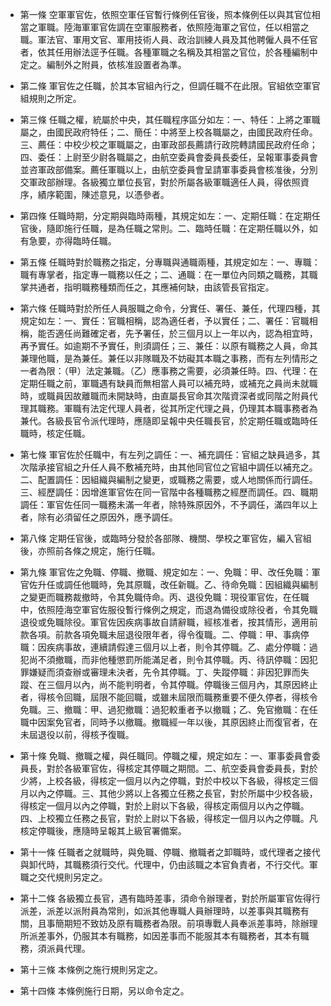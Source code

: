 * 第一條 空軍軍官佐，依照空軍任官暫行條例任官後，照本條例任以與其官位相當之軍職。陸海軍軍官佐調在空軍服務者，依照陸海軍之官位，任以相當之職。軍法官、軍用文官、軍用技術人員、政治訓練人員及其他聘僱人員不任官者，依其任用辦法逕予任職。各種軍職之名稱及其相當之官位，於各種編制中定之。編制外之附員，依核准設置者為準。

* 第二條 軍官佐之任職，於其本官組內行之，但調任職不在此限。官組依空軍官組規則之所定。

* 第三條 任職之權，統屬於中央，其任職程序區分如左：一、特任：上將之軍職屬之，由國民政府特任；二、簡任：中將至上校各職屬之，由國民政府任命。三、薦任：中校少校之軍職屬之，由軍政部長薦請行政院轉請國民政府任命；四、委任：上尉至少尉各職屬之，由航空委員會委員長委任，呈報軍事委員會並咨軍政部備案。薦任軍職以上，由航空委員會呈請軍事委員會核准後，分別交軍政部辦理。各級獨立單位長官，對於所屬各級軍職適任人員，得依照資序，績序範圍，陳述意見，以憑參者。

* 第四條 任職時期，分定期與臨時兩種，其規定如左：一、定期任職：在定期任官後，隨即施行任職，是為任職之常則。二、臨時任職：在定期任職以外，如有急要，亦得臨時任職。

* 第五條 任職時對於職務之指定，分專職與通職兩種，其規定如左：一、專職：職有專掌者，指定專一職務以任之；二、通職：在一單位內同類之職務，其職掌共通者，指明職務種類而任之，其應補何缺，由該管長官指定。

* 第六條 任職時對於所任人員服職之命令，分實任、署任、兼任，代理四種，其規定如左：一、實任：官職相稱，認為適任者，予以實任；二、署任：官職相稱，能否適任尚難確定者，先予署任，於三個月以上一年以內，認為相宜時，再予實任。如逾期不予實任，則須調任；三、兼任：以原有職務之人員，命其兼理他職，是為兼任。兼任以非隊職及不妨礙其本職之事務，而有左列情形之一者為限：（甲）法定兼職。（乙）應事務之需要，必須兼任時。四、代理：在定期任職之前，軍職遇有缺員而無相當人員可以補充時，或補充之員尚未就職時，或職員因故離職而未開缺時，由直屬長官命其次階資深者或同階之附員代理其職務。軍職有法定代理人員者，從其所定代理之員，仍理其本職事務者為兼代。各級長官令派代理時，應隨即呈報中央任職長官，於定期任職或臨時任職時，核定任職。

* 第七條 軍官佐於任職中，有左列之調任：一、補充調任：官組之缺員過多，其次階承接官組之升任人員不敷補充時，由其他同官位之官組中調任以補充之。二、配置調任：因組織與編制之變更，或職務之需要，或人地關係而行調任。三、經歷調任：因增進軍官佐在同一官階中各種職務之經歷而調任。四、職期調任：軍官佐任同一職務未滿一年者，除特殊原因外，不予調任，滿四年以上者，除有必須留任之原因外，應予調任。

* 第八條 定期任官後，或臨時分發於各部隊、機關、學校之軍官佐，編入官組後，亦照前各條之規定，施行任職。

* 第九條 軍官佐之免職、停職、撤職、規定如左：一、免職：甲、改任免職：軍官佐升任或調任他職時，免其原職，改任新職。乙、待命免職：因組織與編制之變更而職務裁撤時，令其免職侍命。丙、退役免職：現役軍官佐，在任職中，依照陸海空軍官佐服役暫行條例之規定，而退為備役或除役者，令其免職退役或免職除役。軍官佐因疾病事故自請辭職，經核准者，按其情形，適用前款各項。前款各項免職未屈退役限年者，得令復職。二、停職：甲、事病停職：因疾病事故，連續請假達三個月以上者，則令其停職。乙、處分停職：過犯尚不須撤職，而非他種懲罰所能滿足者，則令其停職。丙、待訊停職：因犯罪嫌疑而須查辦或審理未決者，先令其停職。丁、失蹤停職：非因犯罪而失蹤、在三個月以內，尚不能判明者，令其停職。停職後三個月內，其原因終止者，得核令回職，屆限不能回職，或雖未屆限而職務重要不便久停者，得核令免職。三、撤職：甲、過犯撤職：過犯較重者予以撤職；乙、免官撤職：在任職中因案免官者，同時予以撤職。撤職經一年以後，其原因終止而復官者，在未屆退役以前，得核予復職。

* 第十條 免職、撤職之權，與任職同。停職之權，規定如左：一、軍事委員會委員長，對於各級軍官佐，得核定其停職之期間。二、航空委員會委員長，對於少將，上校各級，得核定一個月以內之停職，對於中校以下各級，得核定三個月以內之停職。三、其他少將以上各獨立任務之長官，對於所屬中少校各級，得核定一個月以內之停職，對於上尉以下各級，得核定兩個月以內之停職。四、上校獨立任務之長官，對於上尉以下各級，得核定一個月以內之停職。凡核定停職後，應隨時呈報其上級官署備案。

* 第十一條 任職者之就職時，與免職、停職、撤職者之卸職時，或代理者之接代與卸代時，其職務須行交代。代理中，仍由該職之本官負責者，不行交代。軍職之交代規則另定之。

* 第十二條 各級獨立長官，遇有臨時差事，須命令辦理者，對於所屬軍官佐得行派差，派差以派附員為常則，如派其他專職人員辦理時，以差事與其職務有關，且事簡期短不致妨及原有職務者為限。前項專戰人員奉派差事時，除辦理所派差事外，仍服其本有職務，如因差事而不能服其本有職務者，其本有職務，須派員代理。

* 第十三條 本條例之施行規則另定之。

* 第十四條 本條例施行日期，另以命令定之。

